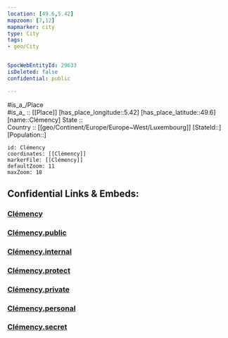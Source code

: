 ```yaml
---
location: [49.6,5.42] 
mapzoom: [7,12] 
mapmarker: city 
type: City
tags:
- geo/City


SpocWebEntityId: 29633
isDeleted: false
confidential: public

---
```

#is_a_/Place  
#is_a_ :: [[Place]] 
[has_place_longitude::5.42] 
[has_place_latitude::49.6] 
[name::Clémency] 
State ::  
Country :: [[geo/Continent/Europe/Europe~West/Luxembourg]] 
[StateId::] 
[Population::] 



```leaflet
id: Clémency
coordinates: [[Clémency]] 
markerFile: [[Clémency]] 
defaultZoom: 11 
maxZoom: 18
```


## Confidential Links & Embeds: 

### [Clémency](/_Standards/Earth/Continent/Europe/Europe~West/Belgium/Regions~Belgium/Wallonie/counties~Wallonie/Luxembourg/City/Clémency.md) 

### [Clémency.public](/_public/Earth/Continent/Europe/Europe~West/Belgium/Regions~Belgium/Wallonie/counties~Wallonie/Luxembourg/City/Clémency.public.md) 

### [Clémency.internal](/_internal/Earth/Continent/Europe/Europe~West/Belgium/Regions~Belgium/Wallonie/counties~Wallonie/Luxembourg/City/Clémency.internal.md) 

### [Clémency.protect](/_protect/Earth/Continent/Europe/Europe~West/Belgium/Regions~Belgium/Wallonie/counties~Wallonie/Luxembourg/City/Clémency.protect.md) 

### [Clémency.private](/_private/Earth/Continent/Europe/Europe~West/Belgium/Regions~Belgium/Wallonie/counties~Wallonie/Luxembourg/City/Clémency.private.md) 

### [Clémency.personal](/_personal/Earth/Continent/Europe/Europe~West/Belgium/Regions~Belgium/Wallonie/counties~Wallonie/Luxembourg/City/Clémency.personal.md) 

### [Clémency.secret](/_secret/Earth/Continent/Europe/Europe~West/Belgium/Regions~Belgium/Wallonie/counties~Wallonie/Luxembourg/City/Clémency.secret.md)

